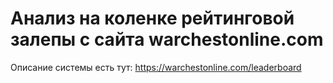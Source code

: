 # Анализ на коленке рейтинговой залепы с сайта warchestonline.com

Описание системы есть тут:
https://warchestonline.com/leaderboard